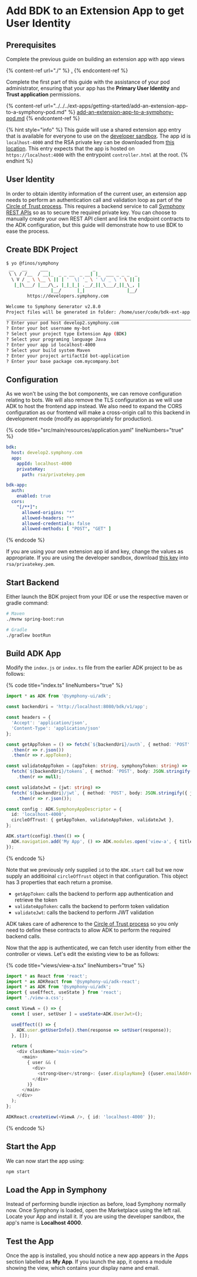 # Add BDK to an Extension App to get User Identity

## Prerequisites

Complete the previous guide on building an extension app with app views

{% content-ref url="./" %}
[.](./)
{% endcontent-ref %}

Complete the first part of this guide with the assistance of your pod administrator, ensuring that your app has the **Primary User Identity** and **Trust application** permissions.

{% content-ref url="../../../ext-apps/getting-started/add-an-extension-app-to-a-symphony-pod.md" %}
[add-an-extension-app-to-a-symphony-pod.md](../../../ext-apps/getting-started/add-an-extension-app-to-a-symphony-pod.md)
{% endcontent-ref %}

{% hint style="info" %}
This guide will use a shared extension app entry that is available for everyone to use on the [developer sandbox](https://develop2.symphony.com). The app id is `localhost-4000` and the RSA private key can be downloaded from [this location](https://localhost-rsa.vercel.app/private.pem). This entry expects that the app is hosted on `https://localhost:4000` with the entrypoint `controller.html` at the root.
{% endhint %}

## User Identity

In order to obtain identity information of the current user, an extension app needs to perform an authentication call and validation loop as part of the [Circle of Trust process](../../../ext-apps/app-authentication/circle-of-trust-authentication.md). This requires a backend service to call [Symphony REST APIs](https://developers.symphony.com/restapi/reference/application-rsa-authentication) so as to secure the required private key. You can choose to manually create your own REST API client and link the endpoint contracts to the ADK configuration, but this guide will demonstrate how to use BDK to ease the process.

## Create BDK Project

```bash
$ yo @finos/symphony
 __   __     ___                 _
 \ \ / /__  / __|_  _ _ __  _ __| |_  ___ _ _ _  _
  \ V / _ \ \__ \ || | '  \| '_ \ ' \/ _ \ ' \ || |
   |_|\___/ |___/\_, |_|_|_| .__/_||_\___/_||_\_, |
                 |__/      |_|                |__/
        https://developers.symphony.com

Welcome to Symphony Generator v2.8.0
Project files will be generated in folder: /home/user/code/bdk-ext-app
______________________________________________________________________________________________________
? Enter your pod host develop2.symphony.com
? Enter your bot username my-bot
? Select your project type Extension App (BDK)
? Select your programing language Java
? Enter your app id localhost-4000
? Select your build system Maven
? Enter your project artifactId bot-application
? Enter your base package com.mycompany.bot
```

## Configuration

As we won't be using the bot components, we can remove configuration relating to bots. We will also remove the TLS configuration as we will use ADK to host the frontend app instead. We also need to expand the CORS configuration as our frontend will make a cross-origin call to this backend in development mode (modify as appropriately for production).

{% code title="src/main/resources/application.yaml" lineNumbers="true" %}
```yaml
bdk:
  host: develop2.symphony.com
  app:
    appId: localhost-4000
    privateKey:
      path: rsa/privatekey.pem

bdk-app:
  auth:
    enabled: true
  cors:
    "[/**]":
      allowed-origins: "*"
      allowed-headers: "*"
      allowed-credentials: false
      allowed-methods: [ "POST", "GET" ]
```
{% endcode %}

If you are using your own extension app id and key, change the values as appropriate. If you are using the developer sandbox, download [this key](https://localhost-rsa.vercel.app/private.pem) into `rsa/privatekey.pem`.

## Start Backend

Either launch the BDK project from your IDE or use the respective maven or gradle command:

```bash
# Maven
./mvnw spring-boot:run

# Gradle
./gradlew bootRun
```

## Build ADK App

Modify the `index.js` or `index.ts` file from the earlier ADK project to be as follows:

{% code title="index.ts" lineNumbers="true" %}
```typescript
import * as ADK from '@symphony-ui/adk';

const backendUri = 'http://localhost:8080/bdk/v1/app';

const headers = {
  'Accept': 'application/json',
  'Content-Type': 'application/json'
};

const getAppToken = () => fetch(`${backendUri}/auth`, { method: 'POST' })
  .then(r => r.json())
  .then(r => r.appToken);

const validateAppToken = (appToken: string, symphonyToken: string) =>
  fetch(`${backendUri}/tokens`, { method: 'POST', body: JSON.stringify({ appToken, symphonyToken }), headers })
    .then(r => null);

const validateJwt = (jwt: string) =>
  fetch(`${backendUri}/jwt`, { method: 'POST', body: JSON.stringify({ jwt }), headers })
    .then(r => r.json());

const config : ADK.SymphonyAppDescriptor = {
  id: 'localhost-4000',
  circleOfTrust: { getAppToken, validateAppToken, validateJwt },
};

ADK.start(config).then(() => {
  ADK.navigation.add('My App', () => ADK.modules.open('view-a', { title: 'Hello' }));
});
```
{% endcode %}

Note that we previously only supplied `id` to the `ADK.start` call but we now supply an additioinal `circleOfTrust` object in that configuration. This object has 3 properties that each return a promise.

* `getAppToken`: calls the backend to perform app authentication and retrieve the token
* `validateAppToken`: calls the backend to perform token validation
* `validateJwt`: calls the backend to perform JWT validation

ADK takes care of adherence to the [Circle of Trust process](../../../ext-apps/app-authentication/circle-of-trust-authentication.md) so you only need to define these contracts to allow ADK to perform the required backend calls.

Now that the app is authenticated, we can fetch user identity from either the controller or views. Let's edit the existing view to be as follows:

{% code title="views/view-a.tsx" lineNumbers="true" %}
```typescript
import * as React from 'react';
import * as ADKReact from '@symphony-ui/adk-react';
import * as ADK from '@symphony-ui/adk';
import { useEffect, useState } from 'react';
import './view-a.css';

const ViewA = () => {
  const [ user, setUser ] = useState<ADK.UserJwt>();

  useEffect(() => {
    ADK.user.getUserInfo().then(response => setUser(response));
  }, []);

  return (
    <div className="main-view">
      <main>
        { user && (
          <div>
            <strong>User</strong>: {user.displayName} ({user.emailAddress})
          </div>
        )}
      </main>
    </div>
  );
};

ADKReact.createView(<ViewA />, { id: 'localhost-4000' });
```
{% endcode %}

## Start the App

We can now start the app using:

```bash
npm start
```

## Load the App in Symphony

Instead of performing bundle injection as before, load Symphony normally now. Once Symphony is loaded, open the Marketplace using the left rail. Locate your App and install it. If you are using the developer sandbox, the app's name is **Localhost 4000**.

## Test the App

Once the app is installed, you should notice a new app appears in the Apps section labelled as **My App**. If you launch the app, it opens a module showing the view, which contains your display name and email.
